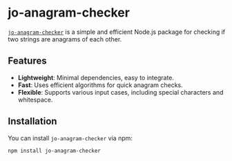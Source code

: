 # jo-anagram-checker

[`jo-anagram-checker`](https://www.npmjs.com/package/jo-anagram-checker) is a simple and efficient Node.js package for checking if two strings are anagrams of each other.

## Features

- **Lightweight**: Minimal dependencies, easy to integrate.
- **Fast**: Uses efficient algorithms for quick anagram checks.
- **Flexible**: Supports various input cases, including special characters and whitespace.

## Installation

You can install `jo-anagram-checker` via npm:

```bash
npm install jo-anagram-checker
